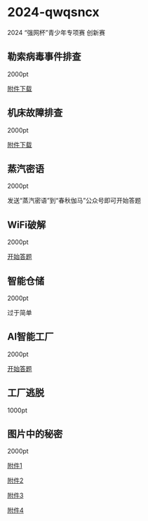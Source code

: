 # 2024-qwqsncx
2024 “强网杯”青少年专项赛 创新赛

## 勒索病毒事件排查

2000pt

[附件下载](welpp.exe)

## 机床故障排查

2000pt

[附件下载](fan.pcapng)

## 蒸汽密语

2000pt

发送“蒸汽密语”到“春秋伽马”公众号即可开始答题

## WiFi破解

2000pt

[开始答题](http://47.104.145.199/)

## 智能仓储

2000pt

过于简单

## AI智能工厂

2000pt

[开始答题](https://aiqw.gamectf.com/10031)

## 工厂逃脱

1000pt

## 图片中的秘密

2000pt

[附件1](图片1.jpg)

[附件2](图片2.jpg)

[附件3](图片3.jpg)

[附件4](图片4.jpg)
